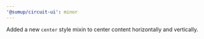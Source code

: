 ```yaml
---
'@sumup/circuit-ui': minor
---
```


Added a new `center` style mixin to center content horizontally and vertically.
